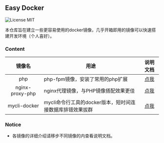 ## Easy Docker

![License MIT](https://img.shields.io/badge/license-MIT-blue.svg)

本仓库旨在建立一些更容易使用的docker镜像，几乎开箱即用的镜像可以快速搭建开发环境（个人喜好）。

### Content
|       镜像名       | 用途                                 |                   说明文档                   |
| :-------------: | ---------------------------------- | :--------------------------------------: |
|       php       | php-fpm镜像，安装了常用的php扩展              | [点我](https://github.com/gsgtzq/easy-docker/blob/master/php/README.md) |
| nginx-proxy-php | nginx代理镜像，与PHP镜像搭配效果更佳             | [点我](https://github.com/gsgtzq/easy-docker/blob/master/nginx-proxy-php/README.md) |
|  mycli-docker   | mycli命令行工具的docker版本，短时间连接数据库排错效果拔群 | [点我](https://github.com/gsgtzq/easy-docker/blob/master/mycli-docker/README.md) |

### Notice

- 各镜像的详细介绍请移步不同镜像的内查看说明文档。

